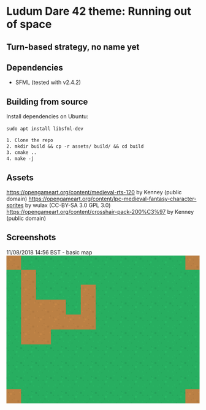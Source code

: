 # Ludum Dare 42 theme: Running out of space
## Turn-based strategy, no name yet


## Dependencies

- SFML (tested with v2.4.2)

## Building from source

Install dependencies on Ubuntu:

`sudo apt install libsfml-dev`

```
1. Clone the repo
2. mkdir build && cp -r assets/ build/ && cd build
3. cmake ..
4. make -j
```

## Assets

https://opengameart.org/content/medieval-rts-120 by Kenney (public domain)
https://opengameart.org/content/lpc-medieval-fantasy-character-sprites by wulax (CC-BY-SA 3.0 GPL 3.0)
https://opengameart.org/content/crosshair-pack-200%C3%97 by Kenney (public domain)

## Screenshots

11/08/2018 14:56 BST - basic map
![](basic_map.png "Basic map")


